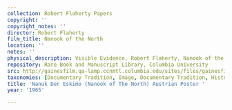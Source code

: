 ```yaml
---
collection: Robert Flaherty Papers
copyright: ''
copyright_notes: ''
director: Robert Flaherty
film_title: Nanook of the North
location: ''
notes: ''
physical_description: Visible Evidence, Robert Flaherty, Nanook of the North
repository: Rare Book and Manuscript Library, Columbia University
src: http://gainesfilm.qa-lamp.ccnmtl.columbia.edu/sites/files/gainesfilm/images/110094006.jpg
taxonomies: [Documentary Tradition, Image, Documentary Tradition, Historiography]
title: 'Nanuk Der Eskimo (Nanook of The North) Austrian Poster '
year: '1965'

---
```

